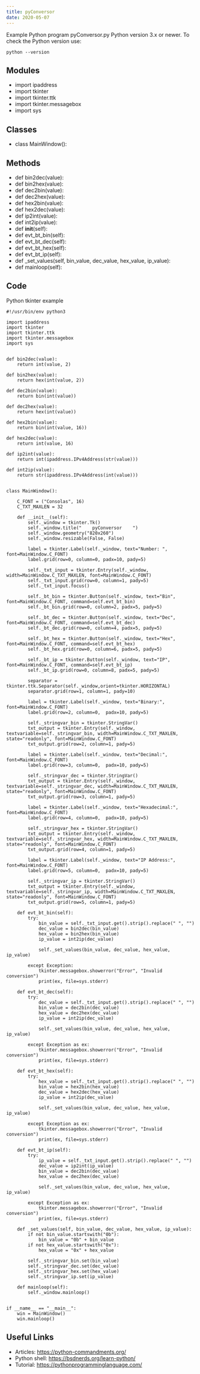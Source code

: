 ```yaml
---
title: pyConversor
date: 2020-05-07
---
```

Example Python program pyConversor.py
Python version 3.x or newer.
To check the Python version use:

    python --version

## Modules

* import ipaddress
* import tkinter
* import tkinter.ttk
* import tkinter.messagebox
* import sys

## Classes

* class MainWindow():

## Methods

* def bin2dec(value):
* def bin2hex(value):
* def dec2bin(value):
* def dec2hex(value):
* def hex2bin(value):
* def hex2dec(value):
* def ip2int(value):
* def int2ip(value):
* 	def __init__(self):
* 	def evt_bt_bin(self):
* 	def evt_bt_dec(self):
* 	def evt_bt_hex(self):
* 	def evt_bt_ip(self):
* 	def _set_values(self, bin_value, dec_value, hex_value, ip_value):
* 	def mainloop(self):

## Code

Python tkinter example

    #!/usr/bin/env python3
    
    import ipaddress
    import tkinter
    import tkinter.ttk
    import tkinter.messagebox
    import sys
    
    
    def bin2dec(value):
    	return int(value, 2)
    
    def bin2hex(value):
    	return hex(int(value, 2))
    
    def dec2bin(value):
    	return bin(int(value))
    
    def dec2hex(value):
    	return hex(int(value))
    
    def hex2bin(value):
    	return bin(int(value, 16))
    
    def hex2dec(value):
    	return int(value, 16)
    
    def ip2int(value):
    	return int(ipaddress.IPv4Address(str(value)))
    
    def int2ip(value):
    	return str(ipaddress.IPv4Address(int(value)))
    
    
    class MainWindow():
    	
    	C_FONT = ("Consolas", 16)
    	C_TXT_MAXLEN = 32
    	
    	def __init__(self):
    		self._window = tkinter.Tk()
    		self._window.title("    pyConversor    ")
    		self._window.geometry("820x260")
    		self._window.resizable(False, False)
    		
    		label = tkinter.Label(self._window, text="Number: ", font=MainWindow.C_FONT)
    		label.grid(row=0, column=0, padx=10, pady=5)
    		
    		self._txt_input = tkinter.Entry(self._window, width=MainWindow.C_TXT_MAXLEN, font=MainWindow.C_FONT)
    		self._txt_input.grid(row=0, column=1, pady=5)
    		self._txt_input.focus()
    		
    		self._bt_bin = tkinter.Button(self._window, text="Bin", font=MainWindow.C_FONT, command=self.evt_bt_bin)
    		self._bt_bin.grid(row=0, column=2, padx=5, pady=5)
    		
    		self._bt_dec = tkinter.Button(self._window, text="Dec", font=MainWindow.C_FONT, command=self.evt_bt_dec)
    		self._bt_dec.grid(row=0, column=4, padx=5, pady=5)
    		
    		self._bt_hex = tkinter.Button(self._window, text="Hex", font=MainWindow.C_FONT, command=self.evt_bt_hex)
    		self._bt_hex.grid(row=0, column=6, padx=5, pady=5)
    		
    		self._bt_ip = tkinter.Button(self._window, text="IP", font=MainWindow.C_FONT, command=self.evt_bt_ip)
    		self._bt_ip.grid(row=0, column=8, padx=5, pady=5)
    		
    		separator = tkinter.ttk.Separator(self._window,orient=tkinter.HORIZONTAL)
    		separator.grid(row=1, column=1, pady=10)
    		
    		label = tkinter.Label(self._window, text="Binary:", font=MainWindow.C_FONT)
    		label.grid(row=2, column=0,  padx=10, pady=5)
    		
    		self._stringvar_bin = tkinter.StringVar()
    		txt_output = tkinter.Entry(self._window, textvariable=self._stringvar_bin, width=MainWindow.C_TXT_MAXLEN, state="readonly", font=MainWindow.C_FONT)
    		txt_output.grid(row=2, column=1, pady=5)
    		
    		label = tkinter.Label(self._window, text="Decimal:", font=MainWindow.C_FONT)
    		label.grid(row=3, column=0,  padx=10, pady=5)
    		
    		self._stringvar_dec = tkinter.StringVar()
    		txt_output = tkinter.Entry(self._window, textvariable=self._stringvar_dec, width=MainWindow.C_TXT_MAXLEN, state="readonly", font=MainWindow.C_FONT)
    		txt_output.grid(row=3, column=1, pady=5)
    		
    		label = tkinter.Label(self._window, text="Hexadecimal:", font=MainWindow.C_FONT)
    		label.grid(row=4, column=0,  padx=10, pady=5)
    		
    		self._stringvar_hex = tkinter.StringVar()
    		txt_output = tkinter.Entry(self._window, textvariable=self._stringvar_hex, width=MainWindow.C_TXT_MAXLEN, state="readonly", font=MainWindow.C_FONT)
    		txt_output.grid(row=4, column=1, pady=5)
    		
    		label = tkinter.Label(self._window, text="IP Address:", font=MainWindow.C_FONT)
    		label.grid(row=5, column=0,  padx=10, pady=5)
    		
    		self._stringvar_ip = tkinter.StringVar()
    		txt_output = tkinter.Entry(self._window, textvariable=self._stringvar_ip, width=MainWindow.C_TXT_MAXLEN, state="readonly", font=MainWindow.C_FONT)
    		txt_output.grid(row=5, column=1, pady=5)
    		
    	def evt_bt_bin(self):
    		try:
    			bin_value = self._txt_input.get().strip().replace(" ", "")
    			dec_value = bin2dec(bin_value)
    			hex_value = bin2hex(bin_value)
    			ip_value = int2ip(dec_value)
    			
    			self._set_values(bin_value, dec_value, hex_value, ip_value)
    			
    		except Exception:
    			tkinter.messagebox.showerror("Error", "Invalid conversion")
    			print(ex, file=sys.stderr)
    	
    	def evt_bt_dec(self):
    		try:
    			dec_value = self._txt_input.get().strip().replace(" ", "")
    			bin_value = dec2bin(dec_value)
    			hex_value = dec2hex(dec_value)
    			ip_value = int2ip(dec_value)
    			
    			self._set_values(bin_value, dec_value, hex_value, ip_value)
    			
    		except Exception as ex:
    			tkinter.messagebox.showerror("Error", "Invalid conversion")
    			print(ex, file=sys.stderr)
    		
    	def evt_bt_hex(self):
    		try:
    			hex_value = self._txt_input.get().strip().replace(" ", "")
    			bin_value = hex2bin(hex_value)
    			dec_value = hex2dec(hex_value)
    			ip_value = int2ip(dec_value)
    			
    			self._set_values(bin_value, dec_value, hex_value, ip_value)
    		
    		except Exception as ex:
    			tkinter.messagebox.showerror("Error", "Invalid conversion")
    			print(ex, file=sys.stderr)
    	
    	def evt_bt_ip(self):
    		try:
    			ip_value = self._txt_input.get().strip().replace(" ", "")
    			dec_value = ip2int(ip_value)
    			bin_value = dec2bin(dec_value)
    			hex_value = dec2hex(dec_value)
    			
    			self._set_values(bin_value, dec_value, hex_value, ip_value)
    		
    		except Exception as ex:
    			tkinter.messagebox.showerror("Error", "Invalid conversion")
    			print(ex, file=sys.stderr)
    	
    	def _set_values(self, bin_value, dec_value, hex_value, ip_value):
    		if not bin_value.startswith("0b"):
    			bin_value = "0b" + bin_value
    		if not hex_value.startswith("0x"):
    			hex_value = "0x" + hex_value
    		
    		self._stringvar_bin.set(bin_value)
    		self._stringvar_dec.set(dec_value)
    		self._stringvar_hex.set(hex_value)
    		self._stringvar_ip.set(ip_value)
    	
    	def mainloop(self):
    		self._window.mainloop()
    
    
    if __name__ == "__main__":
    	win = MainWindow()
    	win.mainloop()
    

## Useful Links

- Articles: https://python-commandments.org/
- Python shell: https://bsdnerds.org/learn-python/
- Tutorial: https://pythonprogramminglanguage.com/
